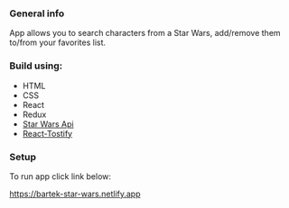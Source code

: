 ### General info

App allows you to search characters from a Star Wars, add/remove them to/from your favorites list.

### Build using:

- HTML
- CSS
- React
- Redux
- [Star Wars Api](https://swapi.dev/)
- [React-Tostify](https://fkhadra.github.io/react-toastify/how-to-style)

### Setup

To run app click link below:

https://bartek-star-wars.netlify.app
